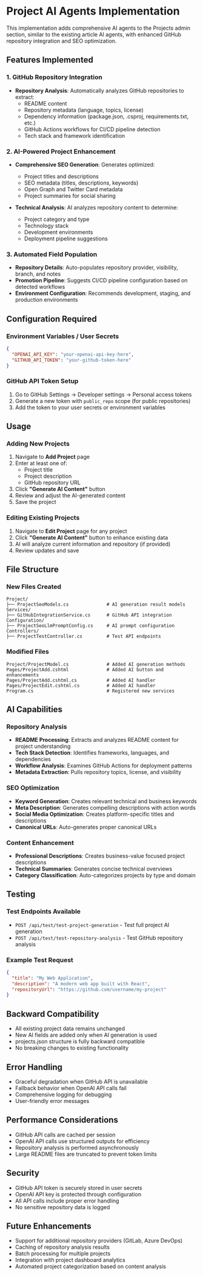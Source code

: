 # Project AI Agents Implementation

This implementation adds comprehensive AI agents to the Projects admin section, similar to the existing article AI agents, with enhanced GitHub repository integration and SEO optimization.

## Features Implemented

### 1. GitHub Repository Integration
- **Repository Analysis**: Automatically analyzes GitHub repositories to extract:
  - README content
  - Repository metadata (language, topics, license)
  - Dependency information (package.json, .csproj, requirements.txt, etc.)
  - GitHub Actions workflows for CI/CD pipeline detection
  - Tech stack and framework identification

### 2. AI-Powered Project Enhancement
- **Comprehensive SEO Generation**: Generates optimized:
  - Project titles and descriptions
  - SEO metadata (titles, descriptions, keywords)
  - Open Graph and Twitter Card metadata
  - Project summaries for social sharing

- **Technical Analysis**: AI analyzes repository content to determine:
  - Project category and type
  - Technology stack
  - Development environments
  - Deployment pipeline suggestions

### 3. Automated Field Population
- **Repository Details**: Auto-populates repository provider, visibility, branch, and notes
- **Promotion Pipeline**: Suggests CI/CD pipeline configuration based on detected workflows
- **Environment Configuration**: Recommends development, staging, and production environments

## Configuration Required

### Environment Variables / User Secrets
```json
{
  "OPENAI_API_KEY": "your-openai-api-key-here",
  "GITHUB_API_TOKEN": "your-github-token-here"
}
```

### GitHub API Token Setup
1. Go to GitHub Settings → Developer settings → Personal access tokens
2. Generate a new token with `public_repo` scope (for public repositories)
3. Add the token to your user secrets or environment variables

## Usage

### Adding New Projects
1. Navigate to **Add Project** page
2. Enter at least one of:
   - Project title
   - Project description
   - GitHub repository URL
3. Click **"Generate AI Content"** button
4. Review and adjust the AI-generated content
5. Save the project

### Editing Existing Projects
1. Navigate to **Edit Project** page for any project
2. Click **"Generate AI Content"** button to enhance existing data
3. AI will analyze current information and repository (if provided)
4. Review updates and save

## File Structure

### New Files Created
```
Project/
├── ProjectSeoModels.cs              # AI generation result models
Services/
├── GitHubIntegrationService.cs      # GitHub API integration
Configuration/
├── ProjectSeoLlmPromptConfig.cs     # AI prompt configuration
Controllers/
├── ProjectTestController.cs         # Test API endpoints
```

### Modified Files
```
Project/ProjectModel.cs              # Added AI generation methods
Pages/ProjectAdd.cshtml              # Added AI button and enhancements
Pages/ProjectAdd.cshtml.cs           # Added AI handler
Pages/ProjectEdit.cshtml.cs          # Added AI handler
Program.cs                           # Registered new services
```

## AI Capabilities

### Repository Analysis
- **README Processing**: Extracts and analyzes README content for project understanding
- **Tech Stack Detection**: Identifies frameworks, languages, and dependencies
- **Workflow Analysis**: Examines GitHub Actions for deployment patterns
- **Metadata Extraction**: Pulls repository topics, license, and visibility

### SEO Optimization
- **Keyword Generation**: Creates relevant technical and business keywords
- **Meta Description**: Generates compelling descriptions with action words
- **Social Media Optimization**: Creates platform-specific titles and descriptions
- **Canonical URLs**: Auto-generates proper canonical URLs

### Content Enhancement
- **Professional Descriptions**: Creates business-value focused project descriptions
- **Technical Summaries**: Generates concise technical overviews
- **Category Classification**: Auto-categorizes projects by type and domain

## Testing

### Test Endpoints Available
- `POST /api/test/test-project-generation` - Test full project AI generation
- `POST /api/test/test-repository-analysis` - Test GitHub repository analysis

### Example Test Request
```json
{
  "title": "My Web Application",
  "description": "A modern web app built with React",
  "repositoryUrl": "https://github.com/username/my-project"
}
```

## Backward Compatibility

- All existing project data remains unchanged
- New AI fields are added only when AI generation is used
- projects.json structure is fully backward compatible
- No breaking changes to existing functionality

## Error Handling

- Graceful degradation when GitHub API is unavailable
- Fallback behavior when OpenAI API calls fail
- Comprehensive logging for debugging
- User-friendly error messages

## Performance Considerations

- GitHub API calls are cached per session
- OpenAI API calls use structured outputs for efficiency
- Repository analysis is performed asynchronously
- Large README files are truncated to prevent token limits

## Security

- GitHub API token is securely stored in user secrets
- OpenAI API key is protected through configuration
- All API calls include proper error handling
- No sensitive repository data is logged

## Future Enhancements

- Support for additional repository providers (GitLab, Azure DevOps)
- Caching of repository analysis results
- Batch processing for multiple projects
- Integration with project dashboard analytics
- Automated project categorization based on content analysis
